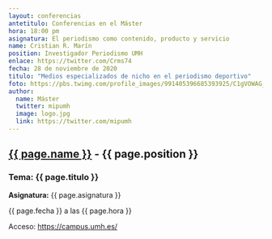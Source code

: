```yaml
---
layout: conferencias
antetitulo: Conferencias en el Máster
hora: 18:00 pm
asignatura: El periodismo como contenido, producto y servicio 
name: Cristian R. Marín
position: Investigador Periodismo UMH
enlace: https://twitter.com/Crms74
fecha: 28 de noviembre de 2020
titulo: "Medios especializados de nicho en el periodismo deportivo"
foto: https://pbs.twimg.com/profile_images/991405396685393925/C1gVOWAG_400x400.jpg
author:
  name: Máster
  twitter: mipumh
  image: logo.jpg
  link: https://twitter.com/mipumh
---
```


<h2><a href="{{ page.enlace }}">{{ page.name }}</a> - {{ page.position }}</h2>
<h3>Tema: {{ page.titulo }}</h3>
<p><strong>Asignatura:</strong> {{ page.asignatura }}</p>
<p>{{ page.fecha }} a las {{ page.hora }}</p>
<p>Acceso: <a href="https://campus.umh.es/">https://campus.umh.es/</a>
<img src="{{ page.foto }}" alt="" class="img-fluid img-rounded">
